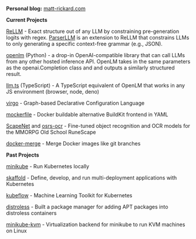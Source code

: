**Personal blog:** [matt-rickard.com](https://matt-rickard.com)

**Current Projects**

[ReLLM](https://github.com/r2d4/rellm) - Exact structure out of any LLM by constraining pre-generation logits with regex. [ParserLLM](https://github.com/r2d4/parserllm) is an extension to ReLLM that constrains LLMs to only generating a specific context-free grammar (e.g., JSON).

[openlm](https://github.com/r2d4/openlm) (Python) - a drop-in OpenAI-compatible library that can call LLMs from any other hosted inference API. OpenLM takes in the same parameters as the openai.Completion class and and outputs a similarly structured result.

[llm.ts](https://github.com/r2d4/llm.ts) (TypeScript) - A TypeScript equivalent of OpenLM that works in any JS environment (browser, node, deno)

[virgo](https://github.com/r2d4/virgo) - Graph-based Declarative Configuration Language

[mockerfile](https://github.com/r2d4/mockerfile) - Docker buildable alternative BuildKit frontend in YAML

[ScapeNet](https://matt-rickard.com/runescape-machine-learning) and [osrs-ocr](https://matt-rickard.com/fine-tuning-an-ocr-model) - Fine-tuned object recognition and OCR models for the MMORPG Old School RuneScape

[docker-merge](https://github.com/r2d4/docker-merge) - Merge Docker images like git branches

**Past Projects**

[minikube](https://github.com/kubernetes/minikube) - Run Kubernetes locally

[skaffold](https://github.com/GoogleContainerTools/skaffold) - Define, develop, and run multi-deployment applications with Kubernetes

[kubeflow](https://github.com/kubeflow/kubeflow) - Machine Learning Toolkit for Kubernetes

[distroless](https://github.com/GoogleContainerTools/distroless) - Built a package manager for adding APT packages into distroless containers

[minikube-kvm](https://github.com/r2d4/docker-machine-driver-kvm) - Virtualization backend for minikube to run KVM machines on Linux

